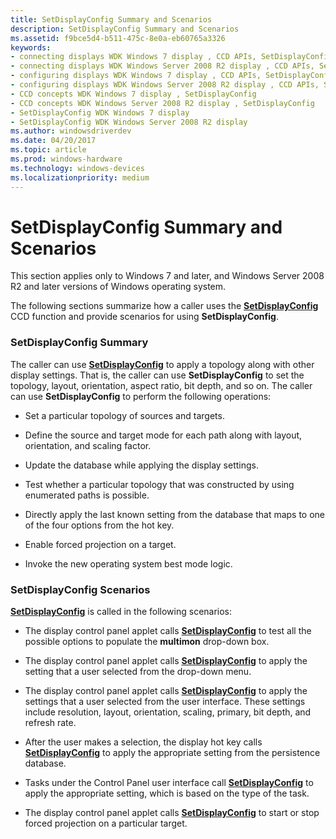 ```yaml
---
title: SetDisplayConfig Summary and Scenarios
description: SetDisplayConfig Summary and Scenarios
ms.assetid: f9bce5d4-b511-475c-8e0a-eb60765a3326
keywords:
- connecting displays WDK Windows 7 display , CCD APIs, SetDisplayConfig
- connecting displays WDK Windows Server 2008 R2 display , CCD APIs, SetDisplayConfig
- configuring displays WDK Windows 7 display , CCD APIs, SetDisplayConfig
- configuring displays WDK Windows Server 2008 R2 display , CCD APIs, SetDisplayConfig
- CCD concepts WDK Windows 7 display , SetDisplayConfig
- CCD concepts WDK Windows Server 2008 R2 display , SetDisplayConfig
- SetDisplayConfig WDK Windows 7 display
- SetDisplayConfig WDK Windows Server 2008 R2 display
ms.author: windowsdriverdev
ms.date: 04/20/2017
ms.topic: article
ms.prod: windows-hardware
ms.technology: windows-devices
ms.localizationpriority: medium
---
```


# SetDisplayConfig Summary and Scenarios


This section applies only to Windows 7 and later, and Windows Server 2008 R2 and later versions of Windows operating system.

The following sections summarize how a caller uses the [**SetDisplayConfig**](https://msdn.microsoft.com/library/windows/hardware/ff569533) CCD function and provide scenarios for using **SetDisplayConfig**.

### <span id="setdisplayconfig_summary"></span><span id="SETDISPLAYCONFIG_SUMMARY"></span>SetDisplayConfig Summary

The caller can use [**SetDisplayConfig**](https://msdn.microsoft.com/library/windows/hardware/ff569533) to apply a topology along with other display settings. That is, the caller can use **SetDisplayConfig** to set the topology, layout, orientation, aspect ratio, bit depth, and so on. The caller can use **SetDisplayConfig** to perform the following operations:

-   Set a particular topology of sources and targets.

-   Define the source and target mode for each path along with layout, orientation, and scaling factor.

-   Update the database while applying the display settings.

-   Test whether a particular topology that was constructed by using enumerated paths is possible.

-   Directly apply the last known setting from the database that maps to one of the four options from the hot key.

-   Enable forced projection on a target.

-   Invoke the new operating system best mode logic.

### <span id="setdisplayconfig_scenarios"></span><span id="SETDISPLAYCONFIG_SCENARIOS"></span>SetDisplayConfig Scenarios

[**SetDisplayConfig**](https://msdn.microsoft.com/library/windows/hardware/ff569533) is called in the following scenarios:

-   The display control panel applet calls [**SetDisplayConfig**](https://msdn.microsoft.com/library/windows/hardware/ff569533) to test all the possible options to populate the **multimon** drop-down box.

-   The display control panel applet calls [**SetDisplayConfig**](https://msdn.microsoft.com/library/windows/hardware/ff569533) to apply the setting that a user selected from the drop-down menu.

-   The display control panel applet calls [**SetDisplayConfig**](https://msdn.microsoft.com/library/windows/hardware/ff569533) to apply the settings that a user selected from the user interface. These settings include resolution, layout, orientation, scaling, primary, bit depth, and refresh rate.

-   After the user makes a selection, the display hot key calls [**SetDisplayConfig**](https://msdn.microsoft.com/library/windows/hardware/ff569533) to apply the appropriate setting from the persistence database.

-   Tasks under the Control Panel user interface call [**SetDisplayConfig**](https://msdn.microsoft.com/library/windows/hardware/ff569533) to apply the appropriate setting, which is based on the type of the task.

-   The display control panel applet calls [**SetDisplayConfig**](https://msdn.microsoft.com/library/windows/hardware/ff569533) to start or stop forced projection on a particular target.

 

 





